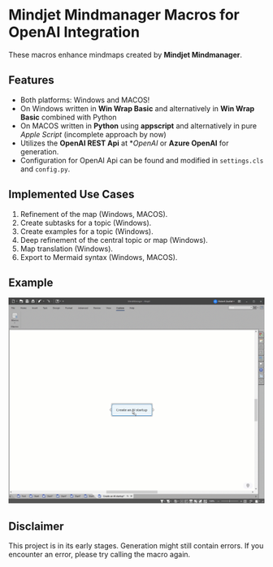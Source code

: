 # Mindjet Mindmanager Macros for OpenAI Integration

These macros enhance mindmaps created by **Mindjet Mindmanager**.

## Features

- Both platforms: Windows and MACOS!
- On Windows written in **Win Wrap Basic** and alternatively in **Win Wrap Basic** combined with Python 
- On MACOS written in **Python** using **appscript** and alternatively in pure *Apple Script* (incomplete approach by now)
- Utilizes the **OpenAI REST Api** at **OpenAI* or **Azure OpenAI** for generation.
- Configuration for OpenAI Api can be found and modified in `settings.cls` and `config.py`.

## Implemented Use Cases

1. Refinement of the map (Windows, MACOS).
2. Create subtasks for a topic (Windows).
3. Create examples for a topic (Windows).
4. Deep refinement of the central topic or map (Windows).
5. Map translation (Windows).
6. Export to Mermaid syntax (Windows, MACOS).

## Example

![Drag Racing](macros.gif)

## Disclaimer

This project is in its early stages. Generation might still contain errors. If you encounter an error, please try calling the macro again.
